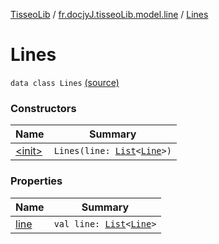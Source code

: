 [TisseoLib](../../index.md) / [fr.docjyJ.tisseoLib.model.line](../index.md) / [Lines](./index.md)

# Lines

`data class Lines` [(source)](https://github.com/docjyj/tisseoLib/tree/master/src/main/kotlin/fr/docjyJ/tisseoLib/model/line/Lines.kt#L6)

### Constructors

| Name | Summary |
|---|---|
| [&lt;init&gt;](-init-.md) | `Lines(line: `[`List`](https://kotlinlang.org/api/latest/jvm/stdlib/kotlin.collections/-list/index.html)`<`[`Line`](../-line/index.md)`>)` |

### Properties

| Name | Summary |
|---|---|
| [line](line.md) | `val line: `[`List`](https://kotlinlang.org/api/latest/jvm/stdlib/kotlin.collections/-list/index.html)`<`[`Line`](../-line/index.md)`>` |
